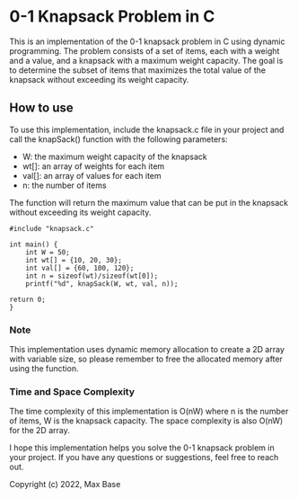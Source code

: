 # 0-1 Knapsack Problem in C

This is an implementation of the 0-1 knapsack problem in C using dynamic programming. The problem consists of a set of items, each with a weight and a value, and a knapsack with a maximum weight capacity. The goal is to determine the subset of items that maximizes the total value of the knapsack without exceeding its weight capacity.

## How to use

To use this implementation, include the knapsack.c file in your project and call the knapSack() function with the following parameters:

- W: the maximum weight capacity of the knapsack
- wt[]: an array of weights for each item
- val[]: an array of values for each item
- n: the number of items

The function will return the maximum value that can be put in the knapsack without exceeding its weight capacity.

```
#include "knapsack.c"

int main() {
    int W = 50;
    int wt[] = {10, 20, 30};
    int val[] = {60, 100, 120};
    int n = sizeof(wt)/sizeof(wt[0]);
    printf("%d", knapSack(W, wt, val, n));

return 0;
}
```

### Note

This implementation uses dynamic memory allocation to create a 2D array with variable size, so please remember to free the allocated memory after using the function.

### Time and Space Complexity

The time complexity of this implementation is O(nW) where n is the number of items, W is the knapsack capacity. The space complexity is also O(nW) for the 2D array.

I hope this implementation helps you solve the 0-1 knapsack problem in your project. If you have any questions or suggestions, feel free to reach out.

Copyright (c) 2022, Max Base

